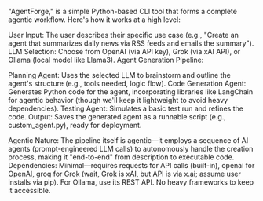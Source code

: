 "AgentForge," is a simple Python-based CLI tool that forms a complete agentic workflow. Here's how it works at a high level:

User Input: The user describes their specific use case (e.g., "Create an agent that summarizes daily news via RSS feeds and emails the summary").
LLM Selection: Choose from OpenAI (via API key), Grok (via xAI API), or Ollama (local model like Llama3).
Agent Generation Pipeline:

Planning Agent: Uses the selected LLM to brainstorm and outline the agent's structure (e.g., tools needed, logic flow).
Code Generation Agent: Generates Python code for the agent, incorporating libraries like LangChain for agentic behavior (though we'll keep it lightweight to avoid heavy dependencies).
Testing Agent: Simulates a basic test run and refines the code.
Output: Saves the generated agent as a runnable script (e.g., custom_agent.py), ready for deployment.


Agentic Nature: The pipeline itself is agentic—it employs a sequence of AI agents (prompt-engineered LLM calls) to autonomously handle the creation process, making it "end-to-end" from description to executable code.
Dependencies: Minimal—requires requests for API calls (built-in), openai for OpenAI, groq for Grok (wait, Grok is xAI, but API is via x.ai; assume user installs via pip). For Ollama, use its REST API. No heavy frameworks to keep it accessible.